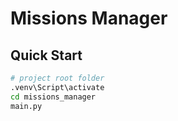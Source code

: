 # Missions Manager

## Quick Start

```bash
# project root folder
.venv\Script\activate
cd missions_manager
main.py
```
